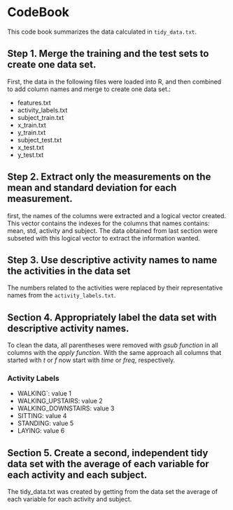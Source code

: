 # CodeBook

This code book summarizes the data calculated in `tidy_data.txt`.

## Step 1. Merge the training and the test sets to create one data set.
First, the data in the following files were loaded into R, and then combined to add column names and merge to create one data set.:
- features.txt
- activity_labels.txt
- subject_train.txt
- x_train.txt
- y_train.txt
- subject_test.txt
- x_test.txt
- y_test.txt


## Step 2. Extract only the measurements on the mean and standard deviation for each measurement. 
first, the names of the columns were extracted and a logical vector created. This vector contains the indexes for the columns that names contains: mean, std, activity and subject.
The data obtained from last section were subseted with this logical vector to extract the information wanted.

## Step 3. Use descriptive activity names to name the activities in the data set
The numbers related to the activities were replaced by their representative names from the `activity_labels.txt`.

## Section 4. Appropriately label the data set with descriptive activity names.
To clean the data, all parentheses were removed with *gsub function* in all columns with the *apply function*. With the same approach all columns that started with *t* or *f* now start with *time* or *freq*, respectively.

### Activity Labels

* WALKING`: value 1
* WALKING_UPSTAIRS: value 2
* WALKING_DOWNSTAIRS: value 3
* SITTING: value 4
* STANDING: value 5
* LAYING: value 6

## Section 5. Create a second, independent tidy data set with the average of each variable for each activity and each subject. 
The tidy_data.txt was created by getting from the data set the average of each variable for each activity and subject.